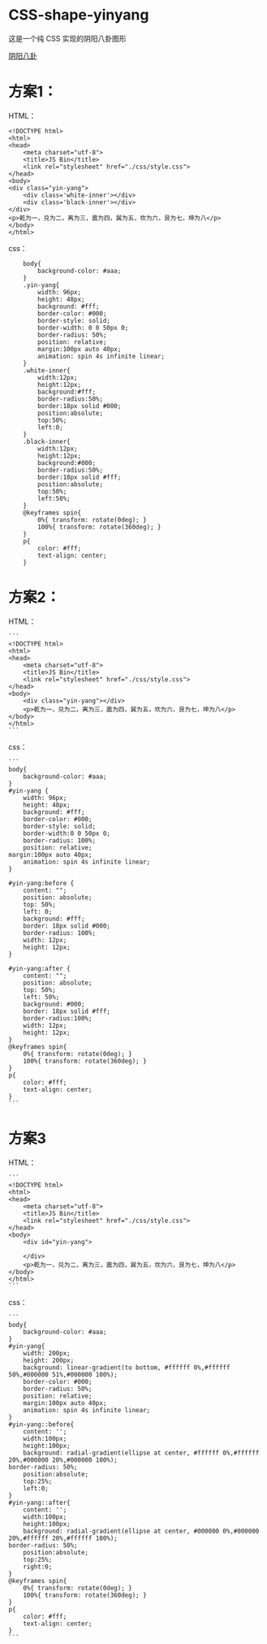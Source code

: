 # CSS-shape-yinyang

这是一个纯 CSS 实现的阴阳八卦图形

[阴阳八卦](http://upload-images.jianshu.io/upload_images/9617841-58e3a8a32a7290ac.png?imageMogr2/auto-orient/strip%7CimageView2/2/w/1240)

# 方案1：
HTML：

    <!DOCTYPE html>
    <html>
    <head>
        <meta charset="utf-8">
        <title>JS Bin</title>
        <link rel="stylesheet" href="./css/style.css">
    </head>
    <body>
    <div class="yin-yang">
        <div class='white-inner'></div>
        <div class='black-inner'></div>
    </div>
    <p>乾为一，兑为二，离为三，震为四，巽为五，坎为六，艮为七，坤为八</p>
    </body>
    </html>

css：
```
    body{
        background-color: #aaa;
    }
    .yin-yang{
        width: 96px;
        height: 48px;
        background: #fff;
        border-color: #000;
        border-style: solid;
        border-width: 0 0 50px 0;
        border-radius: 50%;
        position: relative;
        margin:100px auto 40px;
        animation: spin 4s infinite linear;
    }
    .white-inner{
        width:12px;
        height:12px;
        background:#fff;
        border-radius:50%;
        border:18px solid #000;
        position:absolute;
        top:50%;
        left:0;
    }
    .black-inner{
        width:12px;
        height:12px;
        background:#000;
        border-radius:50%;
        border:18px solid #fff;
        position:absolute;
        top:50%;
        left:50%;
    }
    @keyframes spin{
        0%{ transform: rotate(0deg); }
        100%{ transform: rotate(360deg); }
    }
    p{
        color: #fff;
        text-align: center;
    }
```

# 方案2：
HTML：

    ```
    <!DOCTYPE html>
    <html>
    <head>
        <meta charset="utf-8">
        <title>JS Bin</title>
        <link rel="stylesheet" href="./css/style.css">
    </head>
    <body>
        <div class="yin-yang"></div>
        <p>乾为一，兑为二，离为三，震为四，巽为五，坎为六，艮为七，坤为八</p>
    </body>
    </html>
    ```

css：

    ```
    body{
        background-color: #aaa;
    }
    #yin-yang {
        width: 96px;
        height: 48px;
        background: #fff;
        border-color: #000;
        border-style: solid;
        border-width:0 0 50px 0;
        border-radius: 100%;
        position: relative;
    margin:100px auto 40px;
        animation: spin 4s infinite linear;
    }

    #yin-yang:before {
        content: "";
        position: absolute;
        top: 50%;
        left: 0;
        background: #fff;
        border: 18px solid #000;
        border-radius: 100%;
        width: 12px;
        height: 12px;
    }

    #yin-yang:after {
        content: "";
        position: absolute;
        top: 50%;
        left: 50%;
        background: #000;
        border: 18px solid #fff;
        border-radius:100%;
        width: 12px;
        height: 12px;
    }
    @keyframes spin{
        0%{ transform: rotate(0deg); }
        100%{ transform: rotate(360deg); }
    }
    p{
        color: #fff;
        text-align: center;
    }
    ```

# 方案3
HTML：

    ```
    <!DOCTYPE html>
    <html>
    <head>
        <meta charset="utf-8">
        <title>JS Bin</title>
        <link rel="stylesheet" href="./css/style.css">
    </head>
    <body>
        <div id="yin-yang">

        </div>
        <p>乾为一，兑为二，离为三，震为四，巽为五，坎为六，艮为七，坤为八</p>
    </body>
    </html>
    ```

css：

    ```
    body{
        background-color: #aaa;
    }
    #yin-yang{
        width: 200px;
        height: 200px;
        background: linear-gradient(to bottom, #ffffff 0%,#ffffff 50%,#000000 51%,#000000 100%);
        border-color: #000;
        border-radius: 50%;
        position: relative;
        margin:100px auto 40px;
        animation: spin 4s infinite linear;
    }
    #yin-yang::before{
        content: '';
        width:100px;
        height:100px;
        background: radial-gradient(ellipse at center, #ffffff 0%,#ffffff 20%,#000000 20%,#000000 100%); 
    border-radius: 50%;
        position:absolute;
        top:25%;
        left:0;
    }
    #yin-yang::after{
        content: '';
        width:100px;
        height:100px;
        background: radial-gradient(ellipse at center, #000000 0%,#000000 20%,#ffffff 20%,#ffffff 100%); 
    border-radius: 50%;
        position:absolute;
        top:25%;
        right:0;
    }
    @keyframes spin{
        0%{ transform: rotate(0deg); }
        100%{ transform: rotate(360deg); }
    }
    p{
        color: #fff;
        text-align: center;
    }
    ```